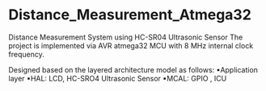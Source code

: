 # Distance_Measurement_Atmega32 
Distance Measurement System using HC-SR04 Ultrasonic Sensor 
The project is implemented via AVR atmega32 MCU with 8 MHz internal clock frequency.

Designed based on the layered architecture model as follows:
▪Application layer
▪HAL: LCD, HC-SRO4 Ultrasonic Sensor
▪MCAL: GPIO , ICU
